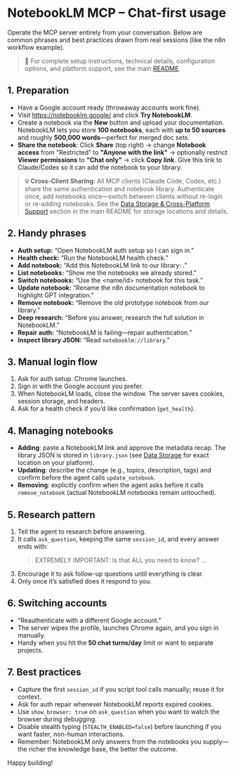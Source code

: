 # NotebookLM MCP – Chat-first usage

Operate the MCP server entirely from your conversation. Below are common phrases and best practices drawn from real sessions (like the n8n workflow example).

> 📘 For complete setup instructions, technical details, configuration options, and platform support, see the main [README](./README.md).

## 1. Preparation
- Have a Google account ready (throwaway accounts work fine).
- Visit <https://notebooklm.google/> and click **Try NotebookLM**.
- Create a notebook via the **New** button and upload your documentation. NotebookLM lets you store **100 notebooks**, each with **up to 50 sources** and roughly **500,000 words**—perfect for merged doc sets.
- **Share the notebook**: Click **Share** (top right) → change **Notebook access** from "Restricted" to **"Anyone with the link"** → optionally restrict **Viewer permissions** to **"Chat only"** → click **Copy link**. Give this link to Claude/Codex so it can add the notebook to your library.

> **💡 Cross-Client Sharing**: All MCP clients (Claude Code, Codex, etc.) share the same authentication and notebook library. Authenticate once, add notebooks once—switch between clients without re-login or re-adding notebooks. See the [Data Storage & Cross-Platform Support](./README.md#data-storage--cross-platform-support) section in the main README for storage locations and details.

## 2. Handy phrases
- **Auth setup:** “Open NotebookLM auth setup so I can sign in.”
- **Health check:** “Run the NotebookLM health check.”
- **Add notebook:** “Add this NotebookLM link to our library: <url>.”
- **List notebooks:** “Show me the notebooks we already stored.”
- **Switch notebooks:** “Use the <name/id> notebook for this task.”
- **Update notebook:** “Rename the n8n documentation notebook to highlight GPT integration.”
- **Remove notebook:** “Remove the old prototype notebook from our library.”
- **Deep research:** “Before you answer, research the full solution in NotebookLM.”
- **Repair auth:** “NotebookLM is failing—repair authentication.”
- **Inspect library JSON:** “Read `notebooklm://library`.”

## 3. Manual login flow
1. Ask for auth setup. Chrome launches.
2. Sign in with the Google account you prefer.
3. When NotebookLM loads, close the window. The server saves cookies, session storage, and headers.
4. Ask for a health check if you’d like confirmation (`get_health`).

## 4. Managing notebooks
- **Adding**: paste a NotebookLM link and approve the metadata recap. The library JSON is stored in `library.json` (see [Data Storage](./README.md#data-storage--cross-platform-support) for exact location on your platform).
- **Updating**: describe the change (e.g., topics, description, tags) and confirm before the agent calls `update_notebook`.
- **Removing**: explicitly confirm when the agent asks before it calls `remove_notebook` (actual NotebookLM notebooks remain untouched).

## 5. Research pattern
1. Tell the agent to research before answering.
2. It calls `ask_question`, keeping the same `session_id`, and every answer ends with:
   > EXTREMELY IMPORTANT: Is that ALL you need to know? …
3. Encourage it to ask follow-up questions until everything is clear.
4. Only once it’s satisfied does it respond to you.

## 6. Switching accounts
- “Reauthenticate with a different Google account.”
- The server wipes the profile, launches Chrome again, and you sign in manually.
- Handy when you hit the **50 chat turns/day** limit or want to separate projects.

## 7. Best practices
- Capture the first `session_id` if you script tool calls manually; reuse it for context.
- Ask for auth repair whenever NotebookLM reports expired cookies.
- Use `show_browser: true` on `ask_question` when you want to watch the browser during debugging.
- Disable stealth typing (`STEALTH_ENABLED=false`) before launching if you want faster, non-human interactions.
- Remember: NotebookLM only answers from the notebooks you supply—the richer the knowledge base, the better the outcome.

Happy building!
